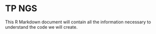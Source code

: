 # TP NGS
This R Markdown document will contain all the information necessary to understand the code we will create. 

